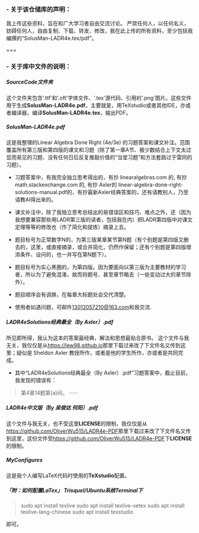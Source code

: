 ### - 关于该仓储库的声明：

我上传这些资料，旨在和广大学习者自由交流讨论。
严禁任何人，以任何名义，妨碍任何人，自由复制、下载、转发、修改，我在此上传的所有资料，至少包括我编撰的“SolusMan-LADR4e.tex/pdf”。

===

### - 关于库中文件的说明：

##### **SourceCode**文件夹

这个文件夹包含'.ttf'和'.oft'字体文件、'.tex'源代码、引用的'.png'图片。这些文件用于生成**SolusMan-LADR4e.pdf**。主要就是，用TeXstudio或者其他IDE，亦或者编译器，编译**SolusMan-LADR4e.tex**，输出PDF。

##### **SolusMan-LADR4e.pdf**

这是我整理的Linear Algebra Done Right (4e/3e) 的习题答案和课文补注。范围覆盖所有第三版和第四版的课文和习题（除了第一章A节、极少数结合上下文太过显而易见的习题、没有任何日后反复推敲价值的“当堂习题”和方法套路过于雷同的习题）。
- 习题答案中，有我完全独立思考得出的，有抄 linearalgebras.com 的, 有抄 math.stackexchange.com 的, 有抄 Axler的 linear-algebra-done-right-solutions-manual.pdf的，有抄最新Axler经典答案的，还有请教别人，乃至请教AI得出来的。
- 课文补注中，除了我独立思考总结出的易错误区和技巧、难点之外，还（因为我想要兼容那些用LADR第三版的读者，包括我在内）把LADR第四版中对课文定理等等的修改也（作了简化和提炼）摘录上去。

- 题目标号为正常数字N的，为第三版某章某节第N题（有个别题是第四版又删去的，这里，或直接摘录，或合并简化，仍然作保留；还有个别题是第四版增添条件、设问的，也一并写在第N题下）。
- 题目标号为实心黑圈的，为第四版。因为要面向以第三版为主要教材的学习者，所以为了避免混淆，故而将题号、甚至章节略去（一些变动过大的章节除外）。
- 题目顺序会有调换，在每章大标题处会交代清楚。

- 使用者如遇问题，可邮件<13012057210@163.com>和我交流.

##### **LADR4eSolutions经典最全（By Axler）.pdf**

所见即所得，我认为这本的答案最经典，解法和思想最贴合原书。
这个文件与我无关，我仅仅是从<https://lew98.github.io>那里下载过来改了下文件名又传到这里；疑似是 Sheldon Axler 教授所作，或者是他的学生所作，亦或者是共同完成。

- 其中“LADR4eSolutions经典最全（By Axler）.pdf”习题答案中，截止目前，我发现的错误有：
> 第4章14题第(a)问，
> ······

##### **LADR4e中文版（By 吴俊达 何阳）.pdf**

这个文件与我无关，也不受这里**LICENSE**的限制，我仅仅是从<https://github.com/OliverWu515/LADR4e-PDF>那里下载过来改了下文件名又传到这里，这份文件受<https://github.com/OliverWu515/LADR4e-PDF>下**LICENSE**的限制。

##### **MyConfigures**

这是我个人编写LaTeX代码时使用的**TeXstudio**配置。

##### 「附：如何配置LaTex」 Trisquel/Ubuntu系统Terminal下

> sudo apt install texlive
> sudo apt install texlive-xetex
> sudo apt install texlive-lang-chinese
> sudo apt install texstudio

即可。

